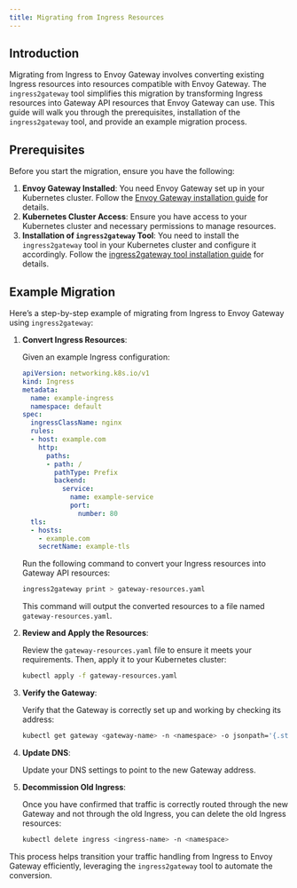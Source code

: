 ```yaml
---
title: Migrating from Ingress Resources
---
```


## Introduction

Migrating from Ingress to Envoy Gateway involves converting existing Ingress resources into resources compatible with Envoy Gateway. The `ingress2gateway` tool simplifies this migration by transforming Ingress resources into Gateway API resources that Envoy Gateway can use. This guide will walk you through the prerequisites, installation of the `ingress2gateway` tool, and provide an example migration process.

## Prerequisites

Before you start the migration, ensure you have the following:

1. **Envoy Gateway Installed**: You need Envoy Gateway set up in your Kubernetes cluster. Follow the [Envoy Gateway installation guide](../install) for details.
2. **Kubernetes Cluster Access**: Ensure you have access to your Kubernetes cluster and necessary permissions to manage resources.
3. **Installation of `ingress2gateway` Tool**: You need to install the `ingress2gateway` tool in your Kubernetes cluster and configure it accordingly. Follow the [ingress2gateway tool installation guide](https://github.com/kubernetes-sigs/ingress2gateway/blob/main/README.md#installation) for details.

## Example Migration

Here’s a step-by-step example of migrating from Ingress to Envoy Gateway using `ingress2gateway`:

1. **Convert Ingress Resources**:

   Given an example Ingress configuration:

   ```yaml
   apiVersion: networking.k8s.io/v1
   kind: Ingress
   metadata:
     name: example-ingress
     namespace: default
   spec:
     ingressClassName: nginx
     rules:
     - host: example.com
       http:
         paths:
         - path: /
           pathType: Prefix
           backend:
             service:
               name: example-service
               port:
                 number: 80
     tls:
     - hosts:
       - example.com
       secretName: example-tls
   ```

   Run the following command to convert your Ingress resources into Gateway API resources:

   ```bash
   ingress2gateway print > gateway-resources.yaml
   ```

   This command will output the converted resources to a file named `gateway-resources.yaml`.

2. **Review and Apply the Resources**:

   Review the `gateway-resources.yaml` file to ensure it meets your requirements. Then, apply it to your Kubernetes cluster:

   ```bash
   kubectl apply -f gateway-resources.yaml
   ```

3. **Verify the Gateway**:

   Verify that the Gateway is correctly set up and working by checking its address:

   ```bash
   kubectl get gateway <gateway-name> -n <namespace> -o jsonpath='{.status.addresses}{"\n"}'
   ```

4. **Update DNS**:

   Update your DNS settings to point to the new Gateway address.

5. **Decommission Old Ingress**:

   Once you have confirmed that traffic is correctly routed through the new Gateway and not through the old Ingress, you can delete the old Ingress resources:

   ```bash
   kubectl delete ingress <ingress-name> -n <namespace>
   ```

This process helps transition your traffic handling from Ingress to Envoy Gateway efficiently, leveraging the `ingress2gateway` tool to automate the conversion.